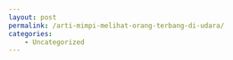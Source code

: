 ```yaml
---
layout: post
permalink: /arti-mimpi-melihat-orang-terbang-di-udara/
categories:
    - Uncategorized
---
```


